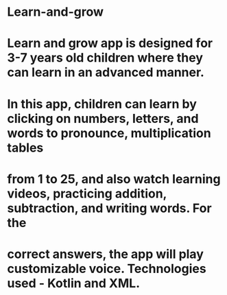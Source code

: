 # Learn-and-grow

# Learn and grow app is designed for 3-7 years old children where they can learn in an advanced manner.
# In this app, children can learn by clicking on numbers, letters, and words to pronounce, multiplication tables
# from 1 to 25, and also watch learning videos, practicing addition, subtraction, and writing words. For the
# correct answers, the app will play customizable voice. Technologies used - Kotlin and XML. 
